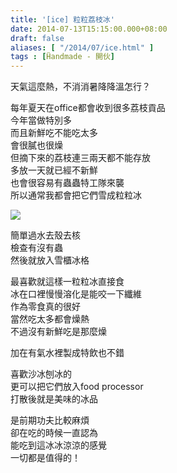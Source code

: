 ```yaml
---
title: '[ice] 粒粒荔枝冰'
date: 2014-07-13T15:15:00.000+08:00
draft: false
aliases: [ "/2014/07/ice.html" ]
tags : [Ḧandmade - 開伙]
---
```


天氣這麼熱，不消消暑降降溫怎行？  

每年夏天在office都會收到很多荔枝貢品  
今年當做特別多  
而且新鮮吃不能吃太多  
會很膩也很燥  
但摘下來的荔枝連三兩天都不能存放  
多放一天就已經不新鮮  
也會很容易有蟲蟲特工隊來襲  
所以通常我都會把它們雪成粒粒冰

![](/images/lycheeice.jpg)

簡單過水去殼去核  
檢查有沒有蟲  
然後就放入雪櫃冰格

  

最喜歡就這樣一粒粒冰直接食  
冰在口裡慢慢溶化是能咬一下纖維  
作為零食真的很好  
當然吃太多都會燥熱  
不過沒有新鮮吃是那麼燥

  

加在有氣水裡製成特飲也不錯

  

喜歡沙冰刨冰的  
更可以把它們放入food processor  
打散後就是美味的冰品

  

是前期功夫比較麻煩  
卻在吃的時候一直認為  
能吃到這冰冰涼涼的感覺  
一切都是值得的！

